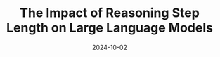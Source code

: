 ---
title: "The Impact of Reasoning Step Length on Large Language Models"
collection: publications
category: twenty_four
date: 2024-10-02
venue: 'ACL Finding'
# slidesurl: # None
paperurl: 'https://arxiv.org/pdf/2401.04925'
codeurl: 'https://github.com/MingyuJ666/The-Impact-of-Reasoning-Step-Length-on-Large-Language-Models'
citation: Jin, Mingyu, Qinkai Yu, <strong>Dong Shu</strong>, Haiyan Zhao, Wenyue Hua, Yanda Meng, Yongfeng Zhang, and Mengnan Du. "The impact of reasoning step length on large language models." arXiv preprint arXiv:2401.04925 (2024).
---